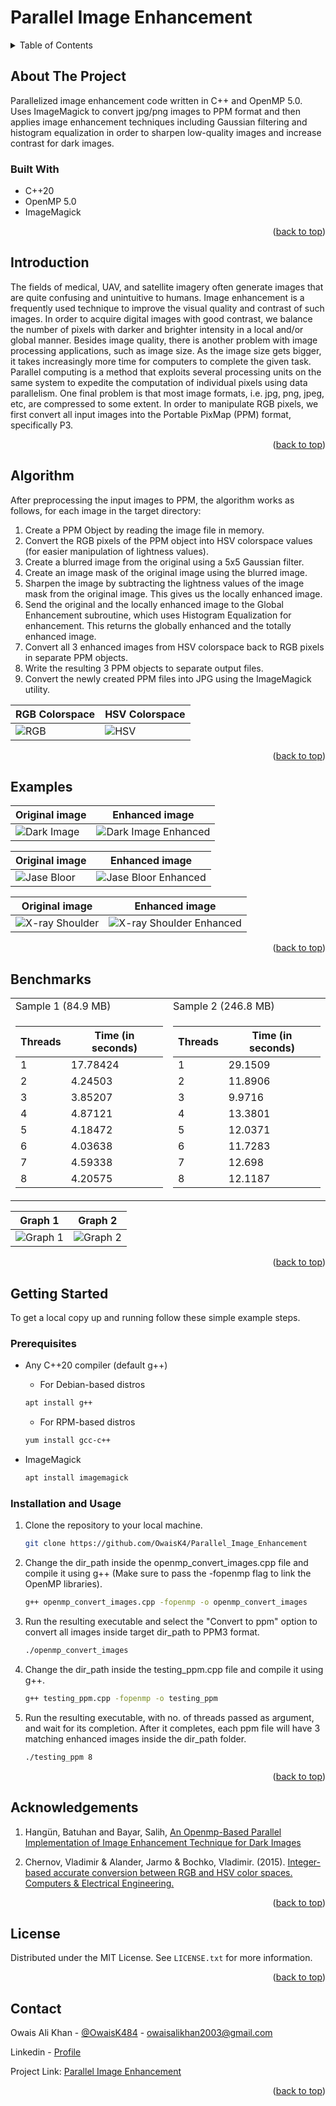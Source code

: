 <a name="readme-top"></a>

<!-- PROJECT LOGO -->
# Parallel Image Enhancement

<!-- TABLE OF CONTENTS -->
<details>
  <summary>Table of Contents</summary>
  <ol>
    <li>
      <a href="#about-the-project">About The Project</a>
      <ul>
        <li><a href="#built-with">Built With</a></li>
      </ul>
    </li>
    <li><a href="#introduction">Introduction</a></li>
    <li><a href="#algorithm">Algorithm</a></li>
    <li><a href="#examples">Examples</a></li>
    <li><a href="#benchmarks">Benchmarks</a></li>
    <li>
      <a href="#getting-started">Getting Started</a>
      <ul>
        <li><a href="#prerequisites">Prerequisites</a></li>
        <li><a href="#installation and usage">Installation</a></li>
      </ul>
    </li>
    <li><a href="#acknowledgements">Acknowledgements</a></li>
    <li><a href="#license">License</a></li>
    <li><a href="#contact">Contact</a></li>
  </ol>
</details>



<!-- ABOUT THE PROJECT -->
## About The Project

Parallelized image enhancement code written in C++ and OpenMP 5.0. Uses ImageMagick to convert jpg/png images to PPM format and then applies image enhancement techniques including Gaussian filtering and histogram equalization in order to sharpen low-quality images and increase contrast for dark images.

### Built With
<!-- <br> -->

* C++20
* OpenMP 5.0
* ImageMagick

<p align="right">(<a href="#readme-top">back to top</a>)</p>

## Introduction

The fields of medical, UAV, and satellite imagery often generate images that are quite confusing and unintuitive to humans. Image enhancement is a frequently used technique to improve the visual quality and contrast of such images. In order to acquire digital images with good contrast, we balance the number of pixels with darker and brighter intensity in a local and/or global manner. Besides image quality, there is another problem with image processing applications, such as image size. As the image size gets bigger, it takes increasingly more time for computers to complete the given task. Parallel computing is a method that exploits several processing units on the same system to expedite the computation of individual pixels using data parallelism. One final problem is that most image formats, i.e. jpg, png, jpeg, etc, are compressed to some extent. In order to manipulate RGB pixels, we first convert all input images into the Portable PixMap (PPM) format, specifically P3.

<p align="right">(<a href="#readme-top">back to top</a>)</p>

## Algorithm

After preprocessing the input images to PPM, the algorithm works as follows, for each image in the target directory:

1. Create a PPM Object by reading the image file in memory.
2. Convert the RGB pixels of the PPM object into HSV colorspace values (for easier manipulation of lightness values).
3. Create a blurred image from the original using a 5x5 Gaussian filter.
4. Create an image mask of the original image using the blurred image.
5. Sharpen the image by subtracting the lightness values of the image mask from the original image. This gives us the locally enhanced image.
6. Send the original and the locally enhanced image to the Global Enhancement subroutine, which uses Histogram Equalization for enhancement. This returns the globally enhanced and the totally enhanced image.
7. Convert all 3 enhanced images from HSV colorspace back to RGB pixels in separate PPM objects.
8. Write the resulting 3 PPM objects to separate output files.
9. Convert the newly created PPM files into JPG using the ImageMagick utility.

| RGB Colorspace | HSV Colorspace |
| ------- | ------- |
| ![RGB](Sample/rgb_geometric.png 'Sample size: 84.9 MB') | ![HSV](Sample/hsv_geometric.png 'Sample size: 276.8 MB') |

<p align="right">(<a href="#readme-top">back to top</a>)</p>

## Examples

| Original image | Enhanced image |
| ---------------------- | ---------------------- |
| ![Dark Image](Sample/dark_image.jpg) | ![Dark Image Enhanced](Sample/dark_image_enhanced_total.jpg) |

| Original image | Enhanced image |
| ---------------------- | ---------------------- |
| ![Jase Bloor](Sample/jase-bloor.jpg) | ![Jase Bloor Enhanced](Sample/jase-bloor_enhanced_total.jpg) |

| Original image | Enhanced image |
| ---------------------- | ---------------------- |
| ![X-ray Shoulder](Sample/x_ray_shoulder.jpg) | ![X-ray Shoulder Enhanced](Sample/x_ray_shoulder_enhanced_global.jpg) |

<p align="right">(<a href="#readme-top">back to top</a>)</p>

## Benchmarks

<!-- | Sample 1 | Sample 2 | -->
<table>
<tr>
<td>
Sample 1 (84.9 MB)
</td>
<td>
Sample 2 (246.8 MB)
</td>
</tr>
<tr>
<td>

| Threads | Time (in seconds) |
| ------- | ------- |
| 1 | 17.78424 |
| 2 | 4.24503 |
| 3 | 3.85207 |
| 4 | 4.87121 |
| 5 | 4.18472 |
| 6 | 4.03638 |
| 7 | 4.59338 |
| 8 | 4.20575 |

</td>
<td>

| Threads | Time (in seconds) |
| ------- | ------- |
| 1 | 29.1509 |
| 2 | 11.8906 |
| 3 | 9.9716 |
| 4 | 13.3801 |
| 5 | 12.0371 |
| 6 | 11.7283 |
| 7 | 12.698 |
| 8 | 12.1187 |

</td>
</tr>
</table>

| Graph 1 | Graph 2 |
| ------- | ------- |
| ![Graph 1](Sample/graph_1.png 'Sample size: 84.9 MB') | ![Graph 2](Sample/graph_2.png 'Sample size: 276.8 MB') |

<p align="right">(<a href="#readme-top">back to top</a>)</p>

<!-- GETTING STARTED -->
## Getting Started
To get a local copy up and running follow these simple example steps.

### Prerequisites


* Any C++20 compiler (default g++)

  * For Debian-based distros
  ```sh
  apt install g++
  ```
  * For RPM-based distros
  ```sh
  yum install gcc-c++
  ```
* ImageMagick
  ```sh
  apt install imagemagick
  ```

### Installation and Usage

1. Clone the repository to your local machine.
   ```sh
   git clone https://github.com/OwaisK4/Parallel_Image_Enhancement
   ```
2. Change the dir_path inside the openmp_convert_images.cpp file and compile it using g++ (Make sure to pass the -fopenmp flag to link the OpenMP libraries).
   ```sh
   g++ openmp_convert_images.cpp -fopenmp -o openmp_convert_images
   ```
3. Run the resulting executable and select the "Convert to ppm" option to convert all images inside target dir_path to PPM3 format.
   ```sh
   ./openmp_convert_images
   ```

4. Change the dir_path inside the testing_ppm.cpp file and compile it using g++.
   ```sh
   g++ testing_ppm.cpp -fopenmp -o testing_ppm
   ```
5. Run the resulting executable, with no. of threads passed as argument, and wait for its completion. After it completes, each ppm file will have 3 matching enhanced images inside the dir_path folder.
   ```sh
   ./testing_ppm 8
   ```

<p align="right">(<a href="#readme-top">back to top</a>)</p>

## Acknowledgements

1. Hangün, Batuhan and Bayar, Salih, [An Openmp-Based Parallel Implementation of Image Enhancement Technique for Dark Images](https://dx.doi.org/10.2139/ssrn.4493946)

2. Chernov, Vladimir & Alander, Jarmo & Bochko, Vladimir. (2015). [Integer-based accurate conversion between RGB and HSV color spaces. Computers & Electrical Engineering.](https://doi.org/10.1016/j.compeleceng.2015.08.005)

<p align="right">(<a href="#readme-top">back to top</a>)</p>

<!-- LICENSE -->
## License

Distributed under the MIT License. See `LICENSE.txt` for more information.

<p align="right">(<a href="#readme-top">back to top</a>)</p>



<!-- CONTACT -->
## Contact

Owais Ali Khan - [@OwaisK484](https://twitter.com/OwaisK484) - owaisalikhan2003@gmail.com

Linkedin - [Profile](https://www.linkedin.com/in/owais-ali-khan-04933b238)

Project Link: [Parallel Image Enhancement](https://github.com/OwaisK4/Parallel_Image_Enhancement)

<p align="right">(<a href="#readme-top">back to top</a>)</p>
